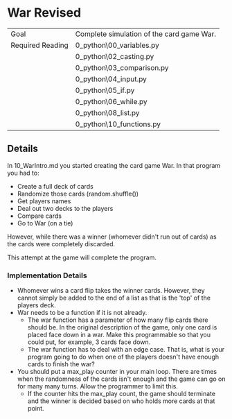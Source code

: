 # War Revised

|||
|---|---|
|Goal|Complete simulation of the card game War.|
|Required Reading| 0_python\00_variables.py|
||0_python\02_casting.py|
||0_python\03_comparison.py|
||0_python\04_input.py|
||0_python\05_if.py|
||0_python\06_while.py|
||0_python\08_list.py|
||0_python\10_functions.py|

## Details
In 10_WarIntro.md you started creating the card game War. In that program you had to:
- Create a full deck of cards
- Randomize those cards (random.shuffle())
- Get players names
- Deal out two decks to the players
- Compare cards
- Go to War (on a tie)

However, while there was a winner (whomever didn't run out of cards) as the cards were completely discarded.

This attempt at the game will complete the program.

### Implementation Details
- Whomever wins a card flip takes the winner cards. However, they cannot simply be added to the end of a list as that is the 'top' of the players deck. 
- War needs to be a function if it is not already. 
    - The war function has a parameter of how many flip cards there should be. In the original description of the game, only one card is placed face down in a war. Make this programmable so that you could put, for example, 3 cards face down. 
    - The war function has to deal with an edge case. That is, what is your program going to do when one of the players doesn't have enough cards to finish the war?
- You should put a max_play counter in your main loop. There are times when the randomness of the cards isn't enough and the game can go on for many many turns. Allow the programmer to limit this.
    - If the counter hits the max_play count, the game should terminate and the winner is decided based on who holds more cards at that point. 